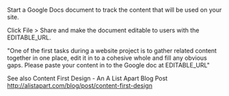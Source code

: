 Start a Google Docs document to track the content that will be used on your site.

Click File > Share and make the document editable to users with the EDITABLE_URL. 

"One of the first tasks during a website project is to gather related content together in one place, edit it in to a cohesive whole and fill any obvious gaps. Please paste your content in to the Google doc at EDITABLE_URL"






See also
Content First Design - An A List Apart Blog Post
http://alistapart.com/blog/post/content-first-design

